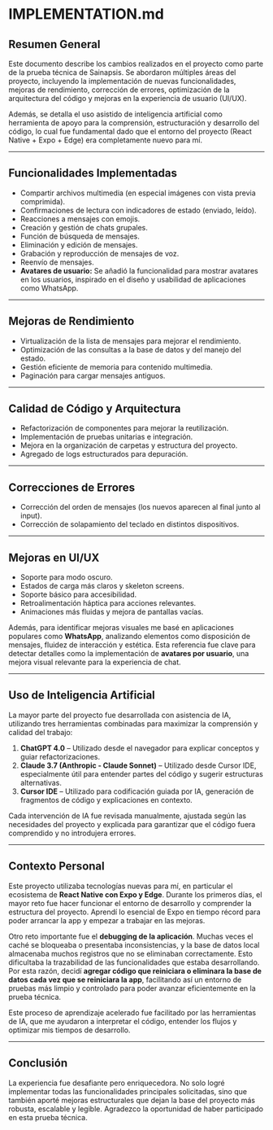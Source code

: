 # IMPLEMENTATION.md

## Resumen General

Este documento describe los cambios realizados en el proyecto como parte de la prueba técnica de Sainapsis. Se abordaron múltiples áreas del proyecto, incluyendo la implementación de nuevas funcionalidades, mejoras de rendimiento, corrección de errores, optimización de la arquitectura del código y mejoras en la experiencia de usuario (UI/UX). 

Además, se detalla el uso asistido de inteligencia artificial como herramienta de apoyo para la comprensión, estructuración y desarrollo del código, lo cual fue fundamental dado que el entorno del proyecto (React Native + Expo + Edge) era completamente nuevo para mí.

---

## Funcionalidades Implementadas

- Compartir archivos multimedia (en especial imágenes con vista previa comprimida).
- Confirmaciones de lectura con indicadores de estado (enviado, leído).
- Reacciones a mensajes con emojis.
- Creación y gestión de chats grupales.
- Función de búsqueda de mensajes.
- Eliminación y edición de mensajes.
- Grabación y reproducción de mensajes de voz.
- Reenvío de mensajes.
- **Avatares de usuario:** Se añadió la funcionalidad para mostrar avatares en los usuarios, inspirado en el diseño y usabilidad de aplicaciones como WhatsApp.

---

## Mejoras de Rendimiento

- Virtualización de la lista de mensajes para mejorar el rendimiento.
- Optimización de las consultas a la base de datos y del manejo del estado.
- Gestión eficiente de memoria para contenido multimedia.
- Paginación para cargar mensajes antiguos.

---

## Calidad de Código y Arquitectura

- Refactorización de componentes para mejorar la reutilización.
- Implementación de pruebas unitarias e integración.
- Mejora en la organización de carpetas y estructura del proyecto.
- Agregado de logs estructurados para depuración.

---

## Correcciones de Errores

- Corrección del orden de mensajes (los nuevos aparecen al final junto al input).
- Corrección de solapamiento del teclado en distintos dispositivos.

---

## Mejoras en UI/UX

- Soporte para modo oscuro.
- Estados de carga más claros y skeleton screens.
- Soporte básico para accesibilidad.
- Retroalimentación háptica para acciones relevantes.
- Animaciones más fluidas y mejora de pantallas vacías.

Además, para identificar mejoras visuales me basé en aplicaciones populares como **WhatsApp**, analizando elementos como disposición de mensajes, fluidez de interacción y estética. Esta referencia fue clave para detectar detalles como la implementación de **avatares por usuario**, una mejora visual relevante para la experiencia de chat.

---

## Uso de Inteligencia Artificial

La mayor parte del proyecto fue desarrollada con asistencia de IA, utilizando tres herramientas combinadas para maximizar la comprensión y calidad del trabajo:

1. **ChatGPT 4.0** – Utilizado desde el navegador para explicar conceptos y guiar refactorizaciones.
2. **Claude 3.7 (Anthropic - Claude Sonnet)** – Utilizado desde Cursor IDE, especialmente útil para entender partes del código y sugerir estructuras alternativas.
3. **Cursor IDE** – Utilizado para codificación guiada por IA, generación de fragmentos de código y explicaciones en contexto.

Cada intervención de IA fue revisada manualmente, ajustada según las necesidades del proyecto y explicada para garantizar que el código fuera comprendido y no introdujera errores.

---

## Contexto Personal

Este proyecto utilizaba tecnologías nuevas para mí, en particular el ecosistema de **React Native con Expo y Edge**. Durante los primeros días, el mayor reto fue hacer funcionar el entorno de desarrollo y comprender la estructura del proyecto. Aprendí lo esencial de Expo en tiempo récord para poder arrancar la app y empezar a trabajar en las mejoras.

Otro reto importante fue el **debugging de la aplicación**. Muchas veces el caché se bloqueaba o presentaba inconsistencias, y la base de datos local almacenaba muchos registros que no se eliminaban correctamente. Esto dificultaba la trazabilidad de las funcionalidades que estaba desarrollando. Por esta razón, decidí **agregar código que reiniciara o eliminara la base de datos cada vez que se reiniciara la app**, facilitando así un entorno de pruebas más limpio y controlado para poder avanzar eficientemente en la prueba técnica.

Este proceso de aprendizaje acelerado fue facilitado por las herramientas de IA, que me ayudaron a interpretar el código, entender los flujos y optimizar mis tiempos de desarrollo.

---

## Conclusión

La experiencia fue desafiante pero enriquecedora. No solo logré implementar todas las funcionalidades principales solicitadas, sino que también aporté mejoras estructurales que dejan la base del proyecto más robusta, escalable y legible. Agradezco la oportunidad de haber participado en esta prueba técnica.

